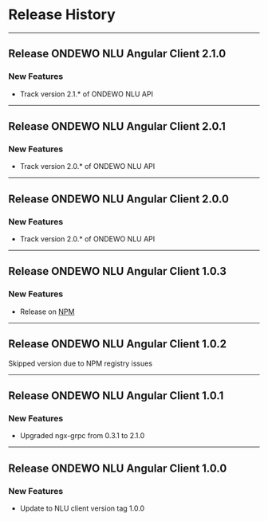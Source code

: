 # Release History
*****************

## Release ONDEWO NLU Angular Client 2.1.0

### New Features
* Track version 2.1.* of ONDEWO NLU API

***

## Release ONDEWO NLU Angular Client 2.0.1

### New Features
* Track version 2.0.* of ONDEWO NLU API

***

## Release ONDEWO NLU Angular Client 2.0.0

### New Features
* Track version 2.0.* of ONDEWO NLU API

***

## Release ONDEWO NLU Angular Client 1.0.3

### New Features
* Release on [NPM](https://www.npmjs.com/package/@ondewo/nlu-client-angular)

***

## Release ONDEWO NLU Angular Client 1.0.2

Skipped version due to NPM registry issues

***

## Release ONDEWO NLU Angular Client 1.0.1

### New Features
* Upgraded ngx-grpc from 0.3.1 to 2.1.0

***

## Release ONDEWO NLU Angular Client 1.0.0

### New Features
* Update to NLU client version tag 1.0.0
